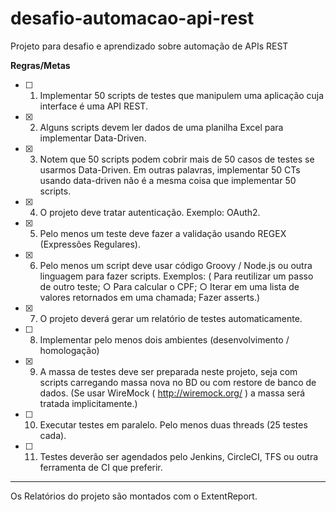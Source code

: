 # desafio-automacao-api-rest
Projeto para desafio e aprendizado sobre automação de APIs REST

**Regras/Metas**

- [ ]	1) Implementar 50 scripts de testes que manipulem uma aplicação cuja interface é uma API REST. 
- [x]	2) Alguns scripts devem ler dados de uma planilha Excel para implementar Data-Driven. 
- [x]	3) Notem que 50 scripts podem cobrir mais de 50 casos de testes se usarmos Data-Driven. Em outras palavras, implementar 50 CTs usando data-driven não é a mesma coisa que implementar 50 scripts. 
- [x]	4) O projeto deve tratar autenticação. Exemplo: OAuth2. 
- [x]	5) Pelo menos um teste deve fazer a validação usando REGEX (Expressões Regulares). 
- [x]	6) Pelo menos um script deve usar código Groovy / Node.js ou outra linguagem para fazer scripts. Exemplos: ( Para reutilizar um passo de outro teste; ○ Para calcular o CPF; ○ Iterar em uma lista de valores retornados em uma chamada; Fazer asserts.)
- [x]	7) O projeto deverá gerar um relatório de testes automaticamente. 
- [ ]	8) Implementar pelo menos dois ambientes (desenvolvimento / homologação) 
- [X]	9) A massa de testes deve ser preparada neste projeto, seja com scripts carregando massa nova no BD ou com restore de banco de dados. (Se usar WireMock ( http://wiremock.org/ ) a massa será tratada implicitamente.)
- [ ]	10) Executar testes em paralelo. Pelo menos duas threads (25 testes cada). 
- [ ]	11) Testes deverão ser agendados pelo Jenkins, CircleCI, TFS ou outra ferramenta de CI que preferir. 

------------------------------
Os Relatórios do projeto são montados com o ExtentReport.
